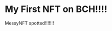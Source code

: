 # My First NFT on BCH!!!!
MessyNFT spotted!!!!!!!
                                                                                                                                                                    